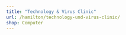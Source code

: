 ```yaml
---
title: "Technology & Virus Clinic"
url: /hamilton/technology-und-virus-clinic/
shop: Computer
---
```

